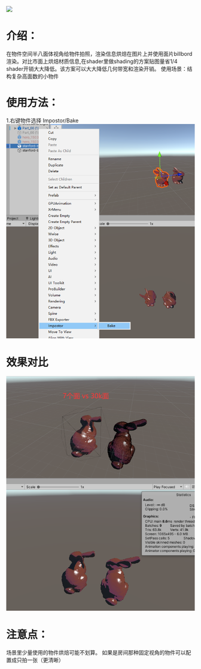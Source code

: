 ![](_res/全烘焙impostor拍片使用.gif)
# 介绍：
在物件空间半八面体视角给物件拍照，渲染信息烘焙在图片上并使用面片billbord渲染。对比市面上烘焙材质信息,在shader里做shading的方案贴图量省1/4 shader开销大大降低。该方案可以大大降低几何带宽和渲染开销。
使用场景：结构复杂高面数的小物件

# 使用方法：
1.右键物件选择 Impostor/Bake
![Alt text](_res/1.png)

# 效果对比
![Alt text](_res/2.png)
# 注意点：
场景里少量使用的物件烘焙可能不划算。
如果是房间那种固定视角的物件可以配置成只拍一张（更清晰）
